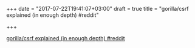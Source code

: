 +++
date = "2017-07-22T19:41:07+03:00"
draft = true
title = "gorilla/csrf explained (in enough depth)  #reddit"

+++

<p><a href="https://t.co/KxVzbpoOMF">gorilla/csrf explained (in enough depth)  #reddit</a></p>